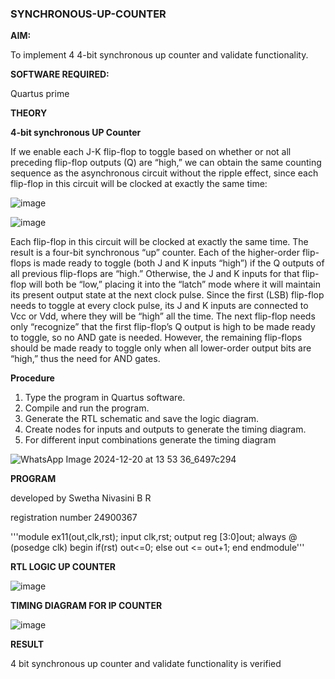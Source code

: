 ### SYNCHRONOUS-UP-COUNTER

**AIM:**

To implement 4 4-bit synchronous up counter and validate functionality.

**SOFTWARE REQUIRED:**

Quartus prime

**THEORY**

**4-bit synchronous UP Counter**

If we enable each J-K flip-flop to toggle based on whether or not all preceding flip-flop outputs (Q) are “high,” we can obtain the same counting sequence as the asynchronous circuit without the ripple effect, since each flip-flop in this circuit will be clocked at exactly the same time:

![image](https://github.com/naavaneetha/SYNCHRONOUS-UP-COUNTER/assets/154305477/d5db3fa0-e413-404c-b80e-b2f39d82e7e8)


![image](https://github.com/naavaneetha/SYNCHRONOUS-UP-COUNTER/assets/154305477/52cb61eb-d04b-442d-810c-31185a68410b)

Each flip-flop in this circuit will be clocked at exactly the same time.
The result is a four-bit synchronous “up” counter. Each of the higher-order flip-flops is made ready to toggle (both J and K inputs “high”) if the Q outputs of all previous flip-flops are “high.”
Otherwise, the J and K inputs for that flip-flop will both be “low,” placing it into the “latch” mode where it will maintain its present output state at the next clock pulse.
Since the first (LSB) flip-flop needs to toggle at every clock pulse, its J and K inputs are connected to Vcc or Vdd, where they will be “high” all the time.
The next flip-flop needs only “recognize” that the first flip-flop’s Q output is high to be made ready to toggle, so no AND gate is needed.
However, the remaining flip-flops should be made ready to toggle only when all lower-order output bits are “high,” thus the need for AND gates.

**Procedure**

1. Type the program in Quartus software.
2.	Compile and run the program.
3.	Generate the RTL schematic and save the logic diagram.
4.	Create nodes for inputs and outputs to generate the timing diagram.
5.	For different input combinations generate the timing diagram




![WhatsApp Image 2024-12-20 at 13 53 36_6497c294](https://github.com/user-attachments/assets/696cc7ab-ed35-4703-aac1-1f59dc725958)




**PROGRAM**


developed by Swetha Nivasini B R


registration number 24900367




'''module ex11(out,clk,rst); 
input clk,rst;
output reg [3:0]out; 
always @ (posedge clk) 
begin 
  if(rst) 
    out<=0; 
  else 
  out <= out+1; 
end endmodule'''






**RTL LOGIC UP COUNTER**



 ![image](https://github.com/user-attachments/assets/e2d820c1-4b27-4209-9cf3-c9fdf7dac5a5)




**TIMING DIAGRAM FOR IP COUNTER**





![image](https://github.com/user-attachments/assets/d44ad2f7-f990-4ce0-ac06-ab529e04d728)





**RESULT**


4 bit synchronous up counter and validate functionality is verified
